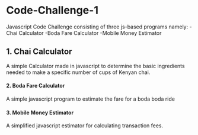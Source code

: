 # Code-Challenge-1
Javascript Code Challenge consisting of three js-based programs namely:
-Chai Calculator
-Boda Fare Calculator
-Mobile Money Estimator

## 1. Chai Calculator
A simple Calculator made in javascript to determine the basic ingredients needed to make a specific number of cups of Kenyan chai.

#### 2. Boda Fare Calculator
A simple javascript program to estimate the fare for a boda boda ride

#### 3. Mobile Money Estimator
A simplified javascript estimator for calculating transaction fees.
